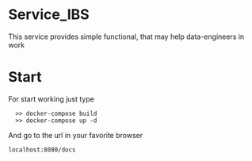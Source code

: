 # Service_IBS

This service provides simple functional, that may help data-engineers in work

# Start

For start working just type

      >> docker-compose build
      >> docker-compose up -d
      
And go to the url in your favorite browser 

    localhost:8080/docs
